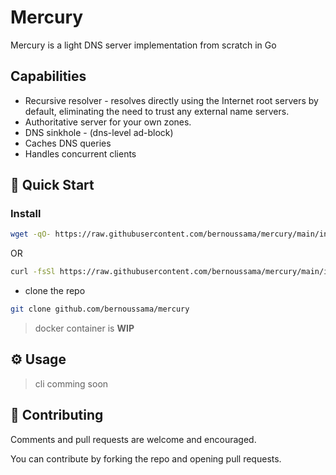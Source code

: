 # Mercury

Mercury is a light DNS server implementation from scratch in Go

## Capabilities

- Recursive resolver - resolves directly using the Internet root servers by default, eliminating the need to trust any external name servers.
- Authoritative server for your own zones.
- DNS sinkhole - (dns-level ad-block)
- Caches DNS queries
- Handles concurrent clients

[//]: # "## Why?"

## 🚀 Quick Start

### Install

```bash
wget -qO- https://raw.githubusercontent.com/bernoussama/mercury/main/install.sh | bash
```

OR

```bash
curl -fsSl https://raw.githubusercontent.com/bernoussama/mercury/main/install.sh | bash
```

- clone the repo

```bash
git clone github.com/bernoussama/mercury
```

> docker container is **WIP**

## ⚙️ Usage

> cli comming soon

## 👏 Contributing

Comments and pull requests are welcome and encouraged.

You can contribute by forking the repo and opening pull requests.
